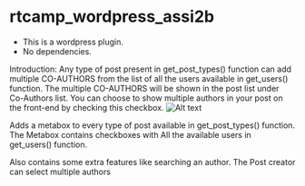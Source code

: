 # rtcamp_wordpress_assi2b

- This is a wordpress plugin.
- No dependencies.

Introduction:
Any type of post present in get_post_types() function can add multiple CO-AUTHORS from the list of all the users available in get_users() function.
The multiple CO-AUTHORS will be shown in the post list under Co-Authors list.
You can choose to show multiple authors in your post on the front-end by checking this checkbox.
![Alt text](/uploaded_images/Capture.PNG?raw=true "Checkbox")

Adds a metabox to every type of post available in get_post_types() function.
The Metabox contains checkboxes with All the available users in get_users() function.

Also contains some extra features like searching an author.
The Post creator can select multiple authors 
